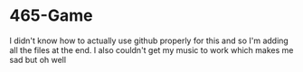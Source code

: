 # 465-Game
I didn't know how to actually use github properly for this and so I'm adding all the files at the end. I also couldn't get my music to work which makes me sad but oh well 
